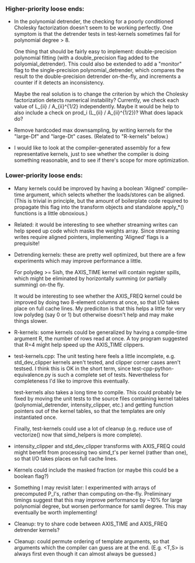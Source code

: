 ### Higher-priority loose ends:

- In the polynomial detrender, the checking for a poorly conditioned Cholesky factorization
  doesn't seem to be working perfectly.  One symptom is that the detrender tests in test-kernels
  sometimes fail for polynomial degree > 8.

  One thing that should be fairly easy to implement: double-precision polynomial fitting
  (with a double_precision flag added to the polyomial_detrender).  This could also be extended
  to add a "monitor" flag to the single-precision polynomial_detrender, which compares the
  result to the double-precision detrender on-the-fly, and increments a counter if it
  detects an inconsistency.

  Maybe the real solution is to change the criterion by which the Cholesky factorization
  detects numerical instability?  Currently, we check each value of L_{ii} / A_{ii}^{1/2}
  independently.  Maybe it would be help to also include a check on prod_i (L_{ii} / A_{ii}^{1/2})?
  What does lapack do?

- Remove hardcoded max downsampling, by writing kernels for the "large-Df" and "large-Dt" cases.
  (Related to "R-kernels" below.)

- I would like to look at the compiler-generated assembly for a few representative kernels,
  just to see whether the compiler is doing something reasonable, and to see if there's scope
  for more optimization.

### Lower-priority loose ends:

- Many kernels could be improved by having a boolean 'Aligned' compile-time argument, which
  selects whether the loads/stores can be aligned.  (This is trivial in principle, but the 
  amount of boilerplate code required to propagate this flag into the transform objects and
  standalone apply_*() functions is a little obnoxious.)

- Related: it would be interesting to see whether streaming writes can help speed up code
  which masks the weights array.  Since streaming writes require aligned pointers, implementing
  'Aligned' flags is a prequisite!

- Detrending kernels: these are pretty well optimized, but there are a few experiments which may
  improve performance a little.  

  For polydeg >= 5ish, the AXIS_TIME kernel will contain register spills, which might be eliminated
  by horizontally summing (or partially summing) on-the fly.

  It would be interesting to see whether the AXIS_FREQ kernel could be improved by doing two
  8-element columns at once, so that I/O takes place on full cache lines.  My prediciton is that
  this helps a little for very low polydeg (say 0 or 1) but otherwise doesn't help and may make
  things slower.

- R-kernels: some kernels could be generalized by having a compile-time argument R, the number
  of rows read at once.  A toy program suggested that R=4 might help speed up the AXIS_TIME clippers.

- test-kernels.cpp: The unit testing here feels a little incomplete, e.g. std_dev_clipper kernels aren't
  tested, and clipper corner cases aren't testsed.   I think this is OK in the short term, since 
  test-cpp-python-equivalence.py is such a complete set of tests.  Nevertheless for completeness 
  I'd like to improve this eventually.

  test-kernels also takes a long time to compile.  This could probably be fixed by moving the unit
  tests to the source files containing kernel tables (polynomial_detrender, intensity_clipper, etc.)
  and getting function pointers out of the kernel tables, so that the templates are only instantiated once.

  Finally, test-kernels could use a lot of cleanup (e.g. reduce use of vectorize() now that simd_helpers is more complete).

- intensity_clipper and std_dev_clipper transforms with AXIS_FREQ could might benefit from
  processing two simd_t's per kernel (rather than one), so that I/O takes places on full
  cache lines.

- Kernels could include the masked fraction (or maybe this could be a boolean flag?)

- Something I may revisit later: I experimented with arrays of precomputed P_l's, rather than computing on-the-fly.
  Preliminary timings suggest that this may improve performance by ~10% for large polynomial degree, but worsen performance for samll degree.
  This may eventually be worth implementing!

- Cleanup: try to share code between AXIS_TIME and AXIS_FREQ detrender kernels?

- Cleanup: could permute ordering of template arguments, so that arguments which the compiler can guess are
  at the end.  (E.g. <T,S> is always first even though it can almost always be guessed.)
